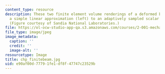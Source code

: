 ```yaml
---
content_type: resource
description: These two finite element volume renderings of a deformed beam compare
  a simple linear approximation (left) to an adaptively sampled scalar field (right).
  (Figure courtesy of Sandia National Laboratories.)
file: https://ol-ocw-studio-app-qa.s3.amazonaws.com/courses/2-001-mechanics-materials-i-fall-2006/e90af00d77791fe1df8f47747c23529b_chp_finitebeam.jpg
file_type: image/jpeg
image_metadata:
  caption: ''
  credit: ''
  image-alt: ''
resourcetype: Image
title: chp_finitebeam.jpg
uid: e90af00d-7779-1fe1-df8f-47747c23529b
---
```

